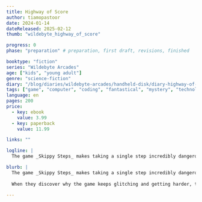 ```yaml
---
title: Highway of Score
author: tiamopastoor
date: 2024-01-14
dateReleased: 2025-02-12
thumb: "wildebyte_highway_of_score"

progress: 0
phase: "preparation" # preparation, first draft, revisions, finished

booktype: "fiction"
series: "Wildebyte Arcades"
age: ["kids", "young adult"] 
genre: "science-fiction"
diary: "/blog/diaries/wildebyte-arcades/handheld-disk/diary-highway-of-score/"
tags: ["game", "computer", "coding", "fantastical", "mystery", "technology", "adventure"]
language: en
pages: 200
price:
  - key: ebook
    value: 3.99
  - key: paperback
    value: 11.99

links: ""

logline: |
  The game _Skippy Steps_ makes taking a single step incredibly dangerous, with rivers of lava, nippy piranhas, and speeding vehicles everywhere. Unfortunately, Wildebyte needs a thousand steps to overcome an impossible challenge, or risk losing his lost memories to a broken device.

blurb: |
  The game _Skippy Steps_ makes taking a single step incredibly dangerous, with rivers of lava, nippy piranhas, and speeding vehicles everywhere. Unfortunately, Wildebyte needs a thousand steps to reach the finish line in time. 
  
  When they discover why the game keeps glitching and getting harder, they must risk everything. Why? To be the first player ever to overcome an impossible challenge dubbed the Wondrously Wide Chasm.

---
```


